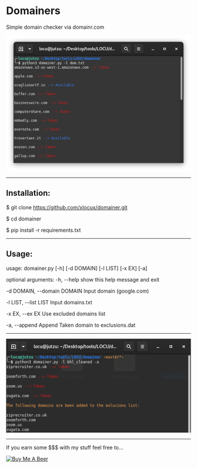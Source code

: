 # Domainers
Simple domain checker via domainr.com

![Image description](https://raw.githubusercontent.com/xlocux/domainer/master/domainer.png)

-----------------------------------------------------------------------

## Installation:

$ git clone https://github.com/xlocux/domainer.git

$ cd domainer

$ pip install -r requirements.txt

------------------------------------------------------------------------


## Usage:

usage: domainer.py [-h] [-d DOMAIN] [-l LIST] [-x EX] [-a]

optional arguments:
  -h, --help            show this help message and exit
  
  -d DOMAIN, --domain DOMAIN
                        Input domain (google.com)
                        
  -l LIST, --list LIST  Input domains.txt
  
  -x EX, --ex EX        Use excluded domains list
  
  -a, --append          Append Taken domain to exclusions.dat



  ------------------------------------------------------------------------
  
![Image description](https://raw.githubusercontent.com/xlocux/domainer/master/append.png)


  ------------------------------------------------------------------------
  


If you earn some $$$ with my stuff feel free to...

<a href="https://www.buymeacoffee.com/Locu" target="_blank"><img src="https://cdn.buymeacoffee.com/buttons/default-white.png" alt="Buy Me A Beer"></a>
